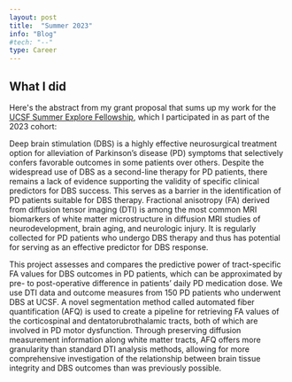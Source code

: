 ```yaml
---
layout: post
title:  "Summer 2023"
info: "Blog"
#tech: "--"
type: Career 
---
```

## What I did

Here's the abstract from my grant proposal that sums up my work for the [UCSF Summer Explore Fellowship](https://meded.ucsf.edu/fund-opportunity/summer-explore-research-fellowship), which I participated in as part of the 2023 cohort:

Deep brain stimulation (DBS) is a highly effective neurosurgical
treatment option for alleviation of Parkinson’s disease (PD)
symptoms that selectively confers favorable outcomes in some
patients over others. Despite the widespread use of DBS as a
second-line therapy for PD patients, there remains a lack of
evidence supporting the validity of specific clinical predictors
for DBS success. This serves as a barrier in the identification of
PD patients suitable for DBS therapy. Fractional anisotropy (FA)
derived from diffusion tensor imaging (DTI) is among the most
common MRI biomarkers of white matter microstructure in
diffusion MRI studies of neurodevelopment, brain aging, and
neurologic injury. It is regularly collected for PD patients who
undergo DBS therapy and thus has potential for serving as an
effective predictor for DBS response.


This project assesses and compares the predictive power of
tract-specific FA values for DBS outcomes in PD patients, which
can be approximated by pre- to post-operative difference in
patients’ daily PD medication dose. We use DTI data and
outcome measures from 150 PD patients who underwent DBS
at UCSF. A novel segmentation method called automated fiber
quantification (AFQ) is used to create a pipeline for
retrieving FA values of the corticospinal and
dentatorubrothalamic tracts, both of which are involved in PD
motor dysfunction. Through preserving diffusion measurement
information along white matter tracts, AFQ offers more
granularity than standard DTI analysis methods, allowing for
more comprehensive investigation of the relationship between
brain tissue integrity and DBS outcomes than was previously
possible.
